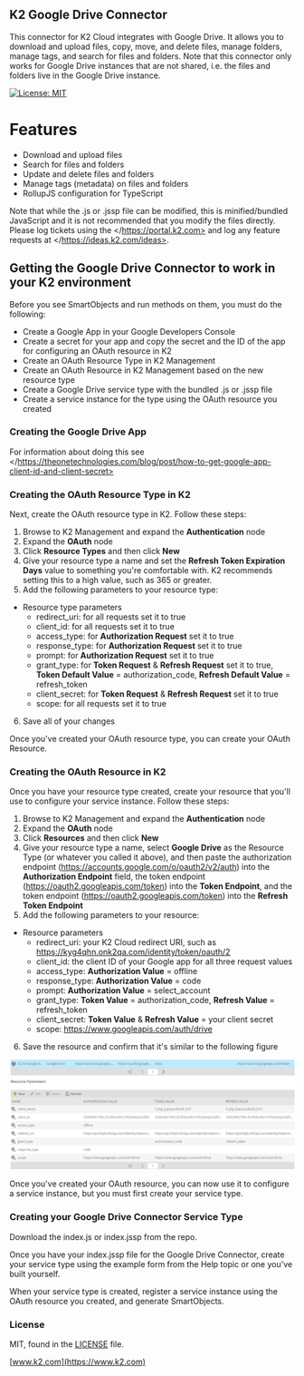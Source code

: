 ## K2 Google Drive Connector

This connector for K2 Cloud integrates with Google Drive. It allows you to download and upload files, copy, move, and delete files, manage folders, manage tags, and search for files and folders. Note that this connector only works for Google Drive instances that are not shared, i.e. the files and folders live in the Google Drive instance.

[![License: MIT](https://img.shields.io/badge/License-MIT-yellow.svg)](https://opensource.org/licenses/MIT)

# Features

  - Download and upload files
  - Search for files and folders
  - Update and delete files and folders
  - Manage tags (metadata) on files and folders
  - RollupJS configuration for TypeScript

Note that while the .js or .jssp file can be modified, this is minified/bundled JavaScript and it is not recommended that you modify the files directly. Please log tickets using the  </https://portal.k2.com> and log any feature requests at </https://ideas.k2.com/ideas>.

## Getting the Google Drive Connector to work in your K2 environment

Before you see SmartObjects and run methods on them, you must do the following:

 - Create a Google App in your Google Developers Console
 - Create a secret for your app and copy the secret and the ID of the app for configuring an OAuth resource in K2
 - Create an OAuth Resource Type in K2 Management
 - Create an OAuth Resource in K2 Management based on the new resource type
 - Create a Google Drive service type with the bundled .js or .jssp file
 - Create a service instance for the type using the OAuth resource you created

 ### Creating the Google Drive App
 
 For information about doing this see </https://theonetechnologies.com/blog/post/how-to-get-google-app-client-id-and-client-secret>

 
  ### Creating the OAuth Resource Type in K2

  Next, create the OAuth resource type in K2. Follow these steps:
  
  1. Browse to K2 Management and expand the **Authentication** node
  2. Expand the **OAuth** node
  3. Click **Resource Types** and then click **New**
  4. Give your resource type a name and set the **Refresh Token Expiration Days** value to something you're comfortable with. K2 recommends setting this to a high value, such as 365 or greater.
  5. Add the following parameters to your resource type:
  * Resource type parameters
    + redirect_uri: for all requests set it to true
    + client_id: for all requests set it to true
    + access_type: for **Authorization Request** set it to true
    + response_type: for **Authorization Request** set it to true
    + prompt: for **Authorization Request** set it to true
    + grant_type: for **Token Request** & **Refresh Request** set it to true, **Token Default Value** = authorization_code, **Refresh Default Value** = refresh_token
    + client_secret: for **Token Request** & **Refresh Request** set it to true
    + scope: for all requests set it to true
  6. Save all of your changes

   Once you've created your OAuth resource type, you can create your OAuth Resource.

   ### Creating the OAuth Resource in K2

  Once you have your resource type created, create your resource that you'll use to configure your service instance. Follow these steps:
  
  1. Browse to K2 Management and expand the **Authentication** node
  2. Expand the **OAuth** node
  3. Click **Resources** and then click **New**
  4. Give your resource type a name, select **Google Drive** as the Resource Type (or whatever you called it above), and then paste the authorization endpoint (https://accounts.google.com/o/oauth2/v2/auth) into the **Authorization Endpoint** field, the token endpoint (https://oauth2.googleapis.com/token) into the **Token Endpoint**, and the token endpoint (https://oauth2.googleapis.com/token) into the **Refresh Token Endpoint** 
  5. Add the following parameters to your resource:
  * Resource parameters
    + redirect_uri: your K2 Cloud redirect URI, such as https://kyg4qhn.onk2qa.com/identity/token/oauth/2 
    + client_id: the client ID of your Google app for all three request values
    + access_type: **Authorization Value** = offline
    + response_type: **Authorization Value** = code
    + prompt: **Authorization Value** = select_account
    + grant_type: **Token Value** = authorization_code, **Refresh Value** = refresh_token
    + client_secret: **Token Value** & **Refresh Value** = your client secret
    + scope: https://www.googleapis.com/auth/drive
  6. Save the resource and confirm that it's similar to the following figure

  ![Example OAuth Resource for Google Drive](/OAuthResource.png)

  Once you've created your OAuth resource, you can now use it to configure a service instance, but you must first create your service type.

  ### Creating your Google Drive Connector Service Type

  Download the index.js or index.jssp from the repo.

  Once you have your index.jssp file for the Google Drive Connector, create your service type using the example form from the Help topic or one you've built yourself.

  When your service type is created, register a service instance using the OAuth resource you created, and generate SmartObjects.


### License

MIT, found in the [LICENSE](./LICENSE) file.

[www.k2.com](https://www.k2.com)